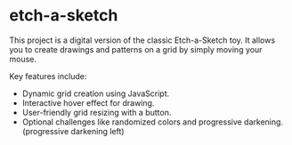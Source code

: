 # etch-a-sketch
This project is a digital version of the classic Etch-a-Sketch toy. It allows you to create drawings and patterns on a grid by simply moving your mouse.

Key features include:
- Dynamic grid creation using JavaScript.
- Interactive hover effect for drawing.
- User-friendly grid resizing with a button.
- Optional challenges like randomized colors and progressive darkening. (progressive darkening left)